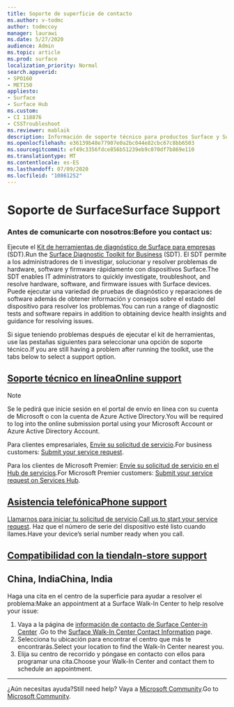 ```yaml
---
title: Soporte de superficie de contacto
ms.author: v-todmc
author: todmccoy
manager: laurawi
ms.date: 5/27/2020
audience: Admin
ms.topic: article
ms.prod: surface
localization_priority: Normal
search.appverid:
- SPO160
- MET150
appliesto:
- Surface
- Surface Hub
ms.custom:
- CI 118876
- CSSTroubleshoot
ms.reviewer: mablaik
description: Información de soporte técnico para productos Surface y Surface Hub de Microsoft.
ms.openlocfilehash: e36139b48e77907e0a2bc044e82cbc67c8bb6503
ms.sourcegitcommit: ef49c3356fdce856b51239eb9c070df7b869e110
ms.translationtype: MT
ms.contentlocale: es-ES
ms.lasthandoff: 07/09/2020
ms.locfileid: "10861252"
---
```

# <span data-ttu-id="86e9c-103">Soporte de Surface</span><span class="sxs-lookup"><span data-stu-id="86e9c-103">Surface Support</span></span>

### <span data-ttu-id="86e9c-104">Antes de comunicarte con nosotros:</span><span class="sxs-lookup"><span data-stu-id="86e9c-104">Before you contact us:</span></span>  

<span data-ttu-id="86e9c-105">Ejecute el [Kit de herramientas de diagnóstico de Surface para empresas](https://docs.microsoft.com/surface/surface-diagnostic-toolkit-business) (SDT).</span><span class="sxs-lookup"><span data-stu-id="86e9c-105">Run the [Surface Diagnostic Toolkit for Business](https://docs.microsoft.com/surface/surface-diagnostic-toolkit-business) (SDT).</span></span> <span data-ttu-id="86e9c-106">El SDT permite a los administradores de ti investigar, solucionar y resolver problemas de hardware, software y firmware rápidamente con dispositivos Surface.</span><span class="sxs-lookup"><span data-stu-id="86e9c-106">The SDT enables IT administrators to quickly investigate, troubleshoot, and resolve hardware, software, and firmware issues with Surface devices.</span></span> <span data-ttu-id="86e9c-107">Puede ejecutar una variedad de pruebas de diagnóstico y reparaciones de software además de obtener información y consejos sobre el estado del dispositivo para resolver los problemas.</span><span class="sxs-lookup"><span data-stu-id="86e9c-107">You can run a range of diagnostic tests and software repairs in addition to obtaining device health insights and guidance for resolving issues.</span></span> 

<span data-ttu-id="86e9c-108">Si sigue teniendo problemas después de ejecutar el kit de herramientas, use las pestañas siguientes para seleccionar una opción de soporte técnico.</span><span class="sxs-lookup"><span data-stu-id="86e9c-108">If you are still having a problem after running the toolkit, use the tabs below to select a support option.</span></span>

## [<span data-ttu-id="86e9c-109">Soporte técnico en línea</span><span class="sxs-lookup"><span data-stu-id="86e9c-109">Online support</span></span>](#tab/online)

> [!NOTE]
> <span data-ttu-id="86e9c-110">Se le pedirá que inicie sesión en el portal de envío en línea con su cuenta de Microsoft o con la cuenta de Azure Active Directory.</span><span class="sxs-lookup"><span data-stu-id="86e9c-110">You will be required to log into the online submission portal using your Microsoft Account or Azure Active Directory Account.</span></span>  

<span data-ttu-id="86e9c-111">Para clientes empresariales, [Envíe su solicitud de servicio](https://support.microsoft.com/supportforbusiness/productselection?sapid=d383b26c-f150-6220-8f1b-e8aa325d9727).</span><span class="sxs-lookup"><span data-stu-id="86e9c-111">For business customers: [Submit your service request](https://support.microsoft.com/supportforbusiness/productselection?sapid=d383b26c-f150-6220-8f1b-e8aa325d9727).</span></span> 

<span data-ttu-id="86e9c-112">Para los clientes de Microsoft Premier: [Envíe su solicitud de servicio en el Hub de servicios](https://serviceshub.microsoft.com/support/contactsupport).</span><span class="sxs-lookup"><span data-stu-id="86e9c-112">For Microsoft Premier customers: [Submit your service request on Services Hub](https://serviceshub.microsoft.com/support/contactsupport).</span></span> 

 
## [<span data-ttu-id="86e9c-113">Asistencia telefónica</span><span class="sxs-lookup"><span data-stu-id="86e9c-113">Phone support</span></span>](#tab/phone)

<span data-ttu-id="86e9c-114">[Llamarnos para iniciar tu solicitud de servicio](https://support.microsoft.com/help/4051701/global-customer-service-phone-numbers).</span><span class="sxs-lookup"><span data-stu-id="86e9c-114">[Call us to start your service request](https://support.microsoft.com/help/4051701/global-customer-service-phone-numbers).</span></span> <span data-ttu-id="86e9c-115">Haz que el número de serie del dispositivo esté listo cuando llames.</span><span class="sxs-lookup"><span data-stu-id="86e9c-115">Have your device’s serial number ready when you call.</span></span> 

## [<span data-ttu-id="86e9c-116">Compatibilidad con la tienda</span><span class="sxs-lookup"><span data-stu-id="86e9c-116">In-store support</span></span>](#tab/instore)

## <span data-ttu-id="86e9c-117">China, India</span><span class="sxs-lookup"><span data-stu-id="86e9c-117">China, India</span></span>

<span data-ttu-id="86e9c-118">Haga una cita en el centro de la superficie para ayudar a resolver el problema:</span><span class="sxs-lookup"><span data-stu-id="86e9c-118">Make an appointment at a Surface Walk-In Center to help resolve your issue:</span></span>

1. <span data-ttu-id="86e9c-119">Vaya a la página de [información de contacto de Surface Center-in Center](https://support.microsoft.com/help/4498593/find-surface-walk-in-center-contact-information) .</span><span class="sxs-lookup"><span data-stu-id="86e9c-119">Go to the [Surface Walk-In Center Contact Information](https://support.microsoft.com/help/4498593/find-surface-walk-in-center-contact-information) page.</span></span> 
2. <span data-ttu-id="86e9c-120">Selecciona tu ubicación para encontrar el centro que más te encontrarás.</span><span class="sxs-lookup"><span data-stu-id="86e9c-120">Select your location to find the Walk-In Center nearest you.</span></span>  
3. <span data-ttu-id="86e9c-121">Elija su centro de recorrido y póngase en contacto con ellos para programar una cita.</span><span class="sxs-lookup"><span data-stu-id="86e9c-121">Choose your Walk-In Center and contact them to schedule an appointment.</span></span>


---

<span data-ttu-id="86e9c-122">¿Aún necesitas ayuda?</span><span class="sxs-lookup"><span data-stu-id="86e9c-122">Still need help?</span></span> <span data-ttu-id="86e9c-123">Vaya a [Microsoft Community](https://answers.microsoft.com/).</span><span class="sxs-lookup"><span data-stu-id="86e9c-123">Go to [Microsoft Community](https://answers.microsoft.com/).</span></span>
